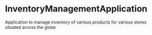 # InventoryManagementApplication
Application to manage inventory of various products for various stores situated across the globe
